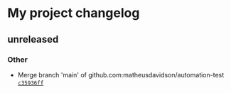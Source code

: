# My project changelog

## unreleased

### Other

- Merge branch 'main' of github.com:matheusdavidson/automation-test [`c35936ff`](https://github.com/matheusdavidson/automation-test/commit/c35936ff315c27af873a01150bf48ed176dc29e2)